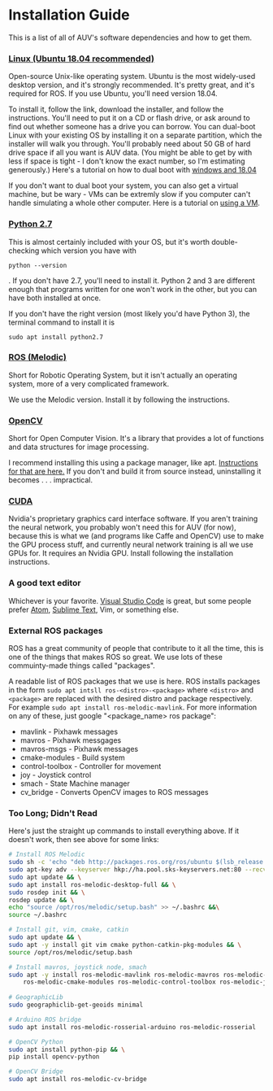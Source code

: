 # Installation Guide

This is a list of all of AUV's software dependencies and how to get them.

### [Linux (Ubuntu 18.04 recommended)](https://releases.ubuntu.com/18.04.4/)
Open-source Unix-like operating system. Ubuntu is the most widely-used desktop version, and it's strongly recommended. It's pretty great, and it's required for ROS. If you use Ubuntu, you'll need version 18.04.

To install it, follow the link, download the installer, and follow the instructions. You'll need to put it on a CD or flash drive, or ask around to find out whether someone has a drive you can borrow. You can dual-boot Linux with your existing OS by installing it on a separate partition, which the installer will walk you through. You'll probably need about 50 GB of hard drive space if all you want is AUV data. (You might be able to get by with less if space is tight - I don't know the exact number, so I'm estimating generously.) Here's a tutorial on how to dual boot with [windows and 18.04](https://www.youtube.com/watch?v=u5QyjHIYwTQ)

If you don't want to dual boot your system, you can also get a virtual machine, but be wary - VMs can be extremly slow if you computer can't handle simulating a whole other computer. Here is a tutorial on [using a VM](https://www.youtube.com/watch?v=QbmRXJJKsvs).


### [Python 2.7](https://www.python.org/downloads/release/python-2713/)
This is almost certainly included with your OS, but it's worth double-checking which version you have with 

```
python --version
```
. If you don't have 2.7, you'll need to install it. Python 2 and 3 are different enough that programs written for one won't work in the other, but you can have both installed at once.

If you don't have the right version (most likely you'd have Python 3), the terminal command to install it is

```
sudo apt install python2.7
```

### [ROS (Melodic)](http://wiki.ros.org/melodic/Installation/Ubuntu)
Short for Robotic Operating System, but it isn't actually an operating system, more of a very complicated framework.

We use the Melodic version. Install it by following the instructions.

### [OpenCV](https://opencv.org/)
Short for Open Computer Vision. It's a library that provides a lot of functions and data structures for image processing.

I recommend installing this using a package manager, like apt. [Instructions for that are here.](https://docs.opencv.org/3.4.1/d2/de6/tutorial_py_setup_in_ubuntu.html) If you don't and build it from source instead, uninstalling it becomes . . . impractical.

### [CUDA](https://developer.nvidia.com/cuda-downloads)
Nvidia's proprietary graphics card interface software. If you aren't training the neural network, you probably won't need this for AUV (for now), because this is what we (and programs like Caffe and OpenCV) use to make the GPU process stuff, and currently neural network training is all we use GPUs for. It requires an Nvidia GPU. Install following the installation instructions.

### A good text editor

Whichever is your favorite. [Visual Studio Code](https://code.visualstudio.com/) is great, but some people prefer [Atom](https://atom.io/), [Sublime Text](https://www.sublimetext.com/), Vim, or something else.


### External ROS packages
ROS has a great community of people that contribute to it all the time, this is one of the things that makes ROS so great. We use lots of these commuinty-made things called "packages". 

A readable list of ROS packages that we use is here. ROS installs packages in the form `sudo apt intsll ros-<distro>-<package>` where `<distro>` and `<package>` are replaced with the desired distro and package respectively. For example `sudo apt install ros-melodic-mavlink`. For more information on any of these, just google "<package_name> ros package":
 * mavlink - Pixhawk messages
 * mavros - Pixhawk messgages
 * mavros-msgs - Pixhawk messages
 * cmake-modules - Build system
 * control-toolbox - Controller for movement
 * joy - Joystick control
 * smach - State Machine manager
 * cv_bridge - Converts OpenCV images to ROS messages

### Too Long; Didn't Read
Here's just the straight up commands to install everything above. If it doesn't work, then see above for some links:
```bash
# Install ROS Melodic
sudo sh -c 'echo "deb http://packages.ros.org/ros/ubuntu $(lsb_release -sc) main" > /etc/apt/sources.list.d/ros-latest.list' && \
sudo apt-key adv --keyserver hkp://ha.pool.sks-keyservers.net:80 --recv-key C1CF6E31E6BADE8868B172B4F42ED6FBAB17C654 && \
sudo apt update && \
sudo apt install ros-melodic-desktop-full && \
sudo rosdep init && \
rosdep update && \
echo "source /opt/ros/melodic/setup.bash" >> ~/.bashrc &&\
source ~/.bashrc

# Install git, vim, cmake, catkin
sudo apt update && \
sudo apt -y install git vim cmake python-catkin-pkg-modules && \
source /opt/ros/melodic/setup.bash

# Install mavros, joystick node, smach
sudo apt -y install ros-melodic-mavlink ros-melodic-mavros ros-melodic-mavros-msgs \
    ros-melodic-cmake-modules ros-melodic-control-toolbox ros-melodic-joy ros-melodic-smach
    
# GeographicLib
sudo geographiclib-get-geoids minimal

# Arduino ROS bridge
sudo apt install ros-melodic-rosserial-arduino ros-melodic-rosserial

# OpenCV Python
sudo apt install python-pip && \
pip install opencv-python

# OpenCV Bridge
sudo apt install ros-melodic-cv-bridge
```
